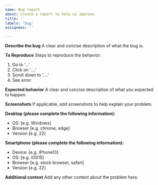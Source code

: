 ```yaml
---
name: Bug report
about: Create a report to help us improve
title: ''
labels: 'bug'
assignees: ''

---
```


**Describe the bug**
A clear and concise description of what the bug is.

**To Reproduce**
Steps to reproduce the behavior:
1. Go to '...'
2. Click on '....'
3. Scroll down to '....'
4. See error

**Expected behavior**
A clear and concise description of what you expected to happen.

**Screenshots**
If applicable, add screenshots to help explain your problem.

**Desktop (please complete the following information):**
 - OS: [e.g. Windows]
 - Browser [e.g. chrome, edge]
 - Version [e.g. 22]

**Smartphone (please complete the following information):**
 - Device: [e.g. iPhone13]
 - OS: [e.g. iOS15]
 - Browser [e.g. stock browser, safari]
 - Version [e.g. 22]

**Additional context**
Add any other context about the problem here.
